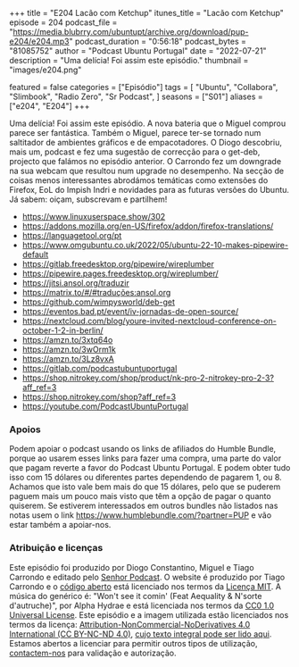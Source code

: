 +++
title = "E204 Lacão com Ketchup"
itunes_title = "Lacão com Ketchup"
episode = 204
podcast_file = "https://media.blubrry.com/ubuntupt/archive.org/download/pup-e204/e204.mp3"
podcast_duration = "0:56:18"
podcast_bytes = "81085752"
author = "Podcast Ubuntu Portugal"
date = "2022-07-21"
description = "Uma delícia! Foi assim este episódio."
thumbnail = "images/e204.png"

featured = false
categories = ["Episódio"]
tags = [
  "Ubuntu",
  "Collabora",
  "Slimbook",
  "Radio Zero",
  "Sr Podcast",
]
seasons = ["S01"]
aliases = ["e204", "E204"]
+++

Uma delícia! Foi assim este episódio. A nova bateria que o Miguel comprou parece ser fantástica. Também o Miguel, parece ter-se tornado num saltitador de ambientes gráficos e de empacotadores. O Diogo descobriu, mais um, podcast e fez uma sugestão de correcção para o get-deb, projecto que falámos no episódio anterior. O Carrondo fez um downgrade na sua webcam que resultou num upgrade no desempenho. Na secção de coisas menos interessantes abrodámos temáticas como extensões do Firefox, EoL do Impish Indri e novidades para as futuras versões do Ubuntu.
Já sabem: oiçam, subscrevam e partilhem!

* https://www.linuxuserspace.show/302
* https://addons.mozilla.org/en-US/firefox/addon/firefox-translations/
* https://languagetool.org/pt
* https://www.omgubuntu.co.uk/2022/05/ubuntu-22-10-makes-pipewire-default
* https://gitlab.freedesktop.org/pipewire/wireplumber
* https://pipewire.pages.freedesktop.org/wireplumber/
* https://jitsi.ansol.org/traduzir
* https://matrix.to/#/#traduções:ansol.org
* https://github.com/wimpysworld/deb-get
* https://eventos.bad.pt/event/iv-jornadas-de-open-source/
* https://nextcloud.com/blog/youre-invited-nextcloud-conference-on-october-1-2-in-berlin/
* https://amzn.to/3xtq64o
* https://amzn.to/3wOrm1k
* https://amzn.to/3Lz8vxA
* https://gitlab.com/podcastubuntuportugal
* https://shop.nitrokey.com/shop/product/nk-pro-2-nitrokey-pro-2-3?aff_ref=3
* https://shop.nitrokey.com/shop?aff_ref=3
* https://youtube.com/PodcastUbuntuPortugal


### Apoios
Podem apoiar o podcast usando os links de afiliados do Humble Bundle, porque ao usarem esses links para fazer uma compra, uma parte do valor que pagam reverte a favor do Podcast Ubuntu Portugal.
E podem obter tudo isso com 15 dólares ou diferentes partes dependendo de pagarem 1, ou 8.
Achamos que isto vale bem mais do que 15 dólares, pelo que se puderem paguem mais um pouco mais visto que têm a opção de pagar o quanto quiserem.
Se estiverem interessados em outros bundles não listados nas notas usem o link https://www.humblebundle.com/?partner=PUP e vão estar também a apoiar-nos.

### Atribuição e licenças
Este episódio foi produzido por Diogo Constantino, Miguel e Tiago Carrondo e editado pelo [Senhor Podcast](https://senhorpodcast.pt/).
O website é produzido por Tiago Carrondo e o [código aberto](https://gitlab.com/podcastubuntuportugal/website) está licenciado nos termos da [Licença MIT](https://gitlab.com/podcastubuntuportugal/website/main/LICENSE).
A música do genérico é: "Won't see it comin' (Feat Aequality & N'sorte d'autruche)", por Alpha Hydrae e está licenciada nos termos da [CC0 1.0 Universal License](https://creativecommons.org/publicdomain/zero/1.0/).
Este episódio e a imagem utilizada estão licenciados nos termos da licença: [Attribution-NonCommercial-NoDerivatives 4.0 International (CC BY-NC-ND 4.0)](https://creativecommons.org/licenses/by-nc-nd/4.0/), [cujo texto integral pode ser lido aqui](https://creativecommons.org/licenses/by-nc-nd/4.0/legalcode). Estamos abertos a licenciar para permitir outros tipos de utilização, [contactem-nos](https://podcastubuntuportugal.org/contactos) para validação e autorização.

